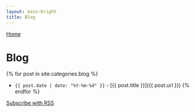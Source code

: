 ```yaml
---
layout: main-bright
title: Blog
---
```


[Home](/)

# Blog

{% for post in site.categories.blog %}
- `{{ post.date | date: "%Y-%m-%d" }}` - [{{ post.title }}]({{ post.url }}) {% endfor %}

[Subscribe with RSS](/feed.xml)

